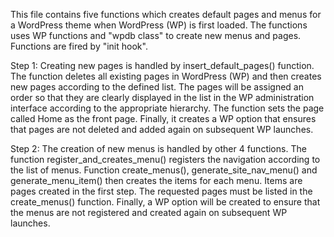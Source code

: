 This file contains five functions which creates default pages and menus for a WordPress theme when WordPress (WP) is first loaded. The functions uses WP functions and "wpdb class" to create new menus and pages. Functions are fired by "init hook".

Step 1: Creating new pages is handled by insert_default_pages() function. The function deletes all existing pages in WordPress (WP) and then creates new pages according to the defined list. The pages will be assigned an order so that they are clearly displayed in the list in the WP administration interface according to the appropriate hierarchy. The function sets the page called Home as the front page. Finally, it creates a WP option that ensures that pages are not deleted and added again on subsequent WP launches.

Step 2: The creation of new menus is handled by other 4 functions. The function register_and_creates_menu() registers the navigation according to the list of menus. Function create_menus(), generate_site_nav_menu() and generate_menu_item() then creates the items for each menu. Items are pages created in the first step. The requested pages must be listed in the create_menus() function. Finally, a WP option will be created to ensure that the menus are not registered and created again on subsequent WP launches.